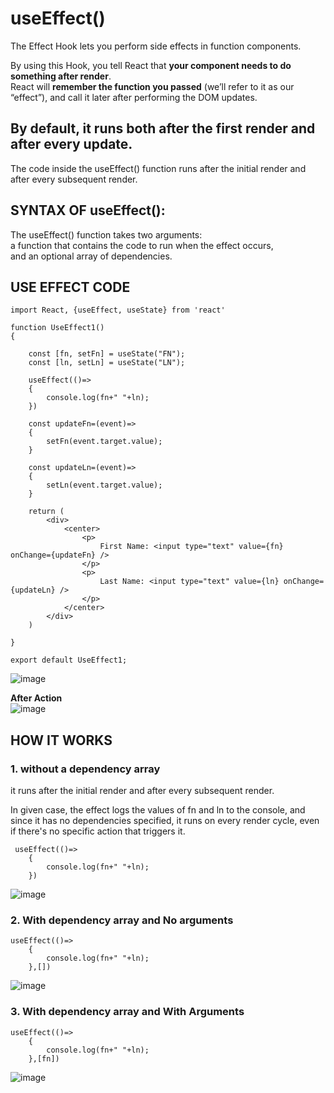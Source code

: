 # useEffect()
The Effect Hook lets you perform side effects in function components.

By using this Hook, you tell React that **your component needs to do something after render**.  <br>
React will **remember the function you passed** (we’ll refer to it as our “effect”), and call it later after performing the DOM updates.

## By default, it runs both after the first render and after every update.
The code inside the useEffect() function runs after the initial render and after every subsequent render.

## SYNTAX OF useEffect():
The useEffect() function takes two arguments: <br>
a function that contains the code to run when the effect occurs,<br>
and an optional array of dependencies.

## USE EFFECT CODE

```
import React, {useEffect, useState} from 'react'

function UseEffect1() 
{

    const [fn, setFn] = useState("FN");
    const [ln, setLn] = useState("LN");

    useEffect(()=>
    {
        console.log(fn+" "+ln);
    })

    const updateFn=(event)=>
    {
        setFn(event.target.value);
    }

    const updateLn=(event)=>
    {
        setLn(event.target.value);
    }

    return (
        <div>
            <center>
                <p>
                    First Name: <input type="text" value={fn} onChange={updateFn} />
                </p>
                <p>
                    Last Name: <input type="text" value={ln} onChange={updateLn} />
                </p>
            </center>
        </div>
    )

}

export default UseEffect1;
```

![image](https://github.com/JashandeepSidhu712/MERN-Stack/assets/117754690/5026ba03-be9e-4013-8feb-f2edba5715e3)

**After Action** <br>
![image](https://github.com/JashandeepSidhu712/MERN-Stack/assets/117754690/61147924-652b-4d16-8f23-3c64a358b905)


## HOW IT WORKS

### 1. without a dependency array
it runs after the initial render and after every subsequent render. 
 
In given case, the effect logs the values of fn and ln to the console, and since it has no dependencies specified, it runs on every render cycle, even if there's no specific action that triggers it.

```
 useEffect(()=>
    {
        console.log(fn+" "+ln);
    })
```

![image](https://github.com/JashandeepSidhu712/MERN-Stack/assets/117754690/9b16982e-fb84-417d-9975-c6d252d447b7)

### 2. With dependency array and No arguments

```
useEffect(()=>
    {
        console.log(fn+" "+ln);
    },[])
```

![image](https://github.com/JashandeepSidhu712/MERN-Stack/assets/117754690/cc2238f2-a6a7-40eb-93a7-745c92fe3384)

### 3. With dependency array and With Arguments

```
useEffect(()=>
    {
        console.log(fn+" "+ln);
    },[fn])
```

![image](https://github.com/JashandeepSidhu712/MERN-Stack/assets/117754690/4575800a-ff4c-4665-b547-79950c7c13f3)

